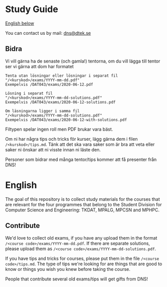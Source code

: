 # Study Guide
[English below](#English)

You can contact us by mail: dns@dtek.se

## Bidra
Vi vill gärna ha de senaste (och gamla!) tentorna, om du vill lägga till tentor ser vi gärna att dom har formatet
```
Tenta utan lösningar eller lösningar i separat fil
"/<kurskod>/exams/YYYY-mm-dd.pdf"
Exempelvis /DAT043/exams/2020-06-12.pdf

Lösning i separat fil
"/<kurskod>/exams/YYYY-mm-dd-solutions.pdf"
Exempelvis /DAT043/exams/2020-06-12-solutions.pdf

Om läsningarna ligger i samma fil
"/<kurskod>/exams/YYYY-mm-dd-solutions.pdf"
Exempelvis /DAT043/exams/2020-06-12-with-solutions.pdf
```
Filtypen spelar ingen roll men PDF brukar vara bäst. 

Om ni har några tips och tricks för kurser, lägg gärna dem i filen `/<kurskod>/tips.md`. Tänk att det ska vara saker som är bra att veta eller saker ni önskar att ni visste innan ni läste den.

Personer som bidrar med många tentor/tips kommer att få presenter från DNS!

# English
The goal of this repository is to collect study materials for the courses that are relevant for the four programmes that belong to the Student Division for Computer Science and Engineering: TKDAT, MPALG, MPCSN and MPHPC. 

## Contribute
We'd love to collect old exams, if you have any upload them in the format `/<course code>/exams/YYYY-mm-dd.pdf`. If there are separate solutions, please upload them as `/<course code>/exams/YYYY-mm-dd-solutions.pdf`.

If you have tips and tricks for courses, please put them in the file `/<course code>/tips.md`. The type of tips we're looking for are things that are good to know or things you wish you knew before taking the course.

People that contribute several old exams/tips will get gifts from DNS!
